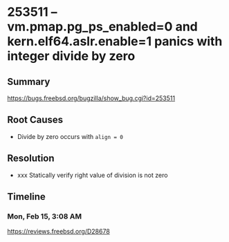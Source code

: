 # 253511 – vm.pmap.pg_ps_enabled=0 and kern.elf64.aslr.enable=1 panics with integer divide by zero

## Summary

https://bugs.freebsd.org/bugzilla/show_bug.cgi?id=253511

## Root Causes

* Divide by zero occurs with `align = 0`

## Resolution

* xxx Statically verify right value of division is not zero

## Timeline

### Mon, Feb 15, 3:08 AM

https://reviews.freebsd.org/D28678
